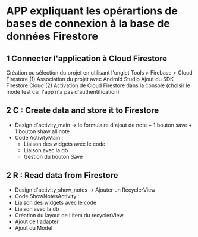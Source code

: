 # APP expliquant les opérartions de bases de connexion à la base de données Firestore

## 1 Connecter l'application à Cloud Firestore

Création ou sélection du projet en utilisant l'onglet Tools > Firebase > Cloud Firestore (1)
Association du projet avec Android Studio Ajout du SDK Firestore Cloud (2)
Activation de Cloud Firestore dans la console (choisir le mode test car l'app n'a pas
d'authentification)

## 2 C : Create data and store it to Firestore

- Design d'activity_main -> le formulaire d'ajout de note + 1 bouton save + 1 bouton shaw all note
- Code ActivityMain :
    - Liaison des widgets avec le code
    - Liaison avec la db
    - Gestion du bouton Save

## 2 R : Read data from Firestore

 - Design d'activity_show_notes -> Ajouter un RecyclerView
 - Code ShowNotesActivity :
 - Liaison des widgets avec le code
 - Liaison avec la db
 - Création du layout de l'item du recyclerView
 - Ajout de l'adapter
 - Ajout du Model



